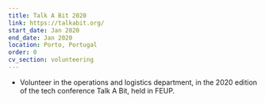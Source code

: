 ```yaml
---
title: Talk A Bit 2020
link: https://talkabit.org/
start_date: Jan 2020
end_date: Jan 2020
location: Porto, Portugal
order: 0
cv_section: volunteering
---
```

* Volunteer in the operations and logistics department, in the 2020 edition of the tech conference Talk A Bit, held in FEUP.
